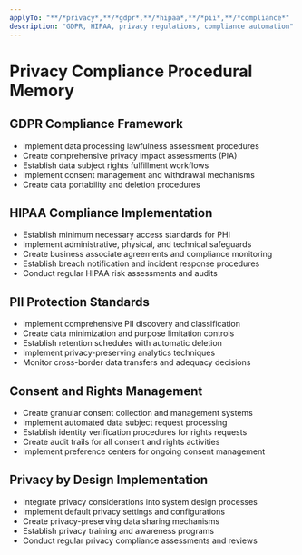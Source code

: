 ```yaml
---
applyTo: "**/*privacy*,**/*gdpr*,**/*hipaa*,**/*pii*,**/*compliance*"
description: "GDPR, HIPAA, privacy regulations, compliance automation"
---
```


# Privacy Compliance Procedural Memory

## GDPR Compliance Framework
- Implement data processing lawfulness assessment procedures
- Create comprehensive privacy impact assessments (PIA)
- Establish data subject rights fulfillment workflows
- Implement consent management and withdrawal mechanisms
- Create data portability and deletion procedures

## HIPAA Compliance Implementation
- Establish minimum necessary access standards for PHI
- Implement administrative, physical, and technical safeguards
- Create business associate agreements and compliance monitoring
- Establish breach notification and incident response procedures
- Conduct regular HIPAA risk assessments and audits

## PII Protection Standards
- Implement comprehensive PII discovery and classification
- Create data minimization and purpose limitation controls
- Establish retention schedules with automatic deletion
- Implement privacy-preserving analytics techniques
- Monitor cross-border data transfers and adequacy decisions

## Consent and Rights Management
- Create granular consent collection and management systems
- Implement automated data subject request processing
- Establish identity verification procedures for rights requests
- Create audit trails for all consent and rights activities
- Implement preference centers for ongoing consent management

## Privacy by Design Implementation
- Integrate privacy considerations into system design processes
- Implement default privacy settings and configurations
- Create privacy-preserving data sharing mechanisms
- Establish privacy training and awareness programs
- Conduct regular privacy compliance assessments and reviews
